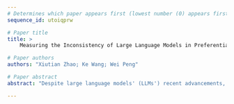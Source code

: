 ```yaml
--- 
# Determines which paper appears first (lowest number (0) appears first)
sequence_id: utoiqprw

# Paper title 
title: >
	Measuring the Inconsistency of Large Language Models in Preferential Ranking

# Paper authors 
authors: "Xiutian Zhao; Ke Wang; Wei Peng"

# Paper abstract 
abstract: "Despite large language models' (LLMs') recent advancements, their bias and hallucination issues persist, and their ability to offer consistent and preferential rankings remains underexplored. This study investigates the capacity of LLMs to provide consistent ordinal preferences, a crucial aspect in scenarios lacking absolute answers. We introduce a formalization of consistency based on order theory, outlining criteria such as asymmetry, transitivity, reversibility, and independence from irrelevant alternatives. Our diagnostic experiments on selected state-of-the-art LLMs reveal their inability to meet these criteria, indicating a strong positional bias and poor transitivity, with preferences easily swayed by irrelevant alternatives. These findings highlight a significant inconsistency in LLM-generated preferential rankings, underscoring the need for further research to address these limitations."

--- 
```

